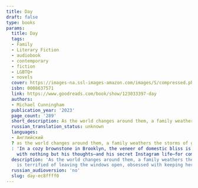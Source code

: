 ```yaml
---
title: Day
draft: false
type: books
params:
  title: Day
  tags:
  - Family
  - Literary Fiction
  - audiobook
  - contemporary
  - fiction
  - LGBTQ+
  - novels
  cover: https://images-na.ssl-images-amazon.com/images/S/compressed.photo.goodreads.com/books/1685348830i/123033397.jpg
  isbn: 0008637571
  link: https://www.goodreads.com/book/show/123033397-day
  authors:
  - Michael Cunningham
  publication_year: '2023'
  page_count: '289'
  short_description: As the world changes around them, a family weathers the storms of growing up, growing older, falling in and out of love, losing the things that are most precious—and learning to go on—from the...
  russian_translation_status: unknown
  languages:
  - Английский
  ? as the world changes around them, a family weathers the storms of growing up, growing older, falling in and out of love, losing the things that are most precious—and learning to go on—from the pulitzer prize–winning author of the hoursapril 5, 2019
  : 'In a cozy brownstone in Brooklyn, the veneer of domestic bliss is beginning to crack. Dan and Isabel, troubled husband and wife, are both a little bit in love with Isabel’s younger brother, Robbie. Robbie, wayward soul of the family, who still lives in the attic loft; Robbie, who, trying to get over his most recent boyfriend, has created a glamorous avatar online; Robbie, who now has to move out of the house—and whose departure threatens to break the family apart. Meanwhile Nathan, age ten, is taking his first uncertain steps toward independence, while Violet, five, does her best not to notice the growing rift between her parents.April 5, 2020: As the world goes into lockdown, the brownstone is feeling more like a prison. Violet is terrified of leaving the windows open, obsessed with keeping her family safe, while Nathan attempts to skirt her rules. Isabel and Dan communicate mostly in veiled jabs and frustrated sighs. And beloved Robbie is stranded in Iceland, alone in a mountain cabin
    with nothing but his thoughts—and his secret Instagram life—for company.April 5, 2021: Emerging from the worst of the crisis, the family reckons with a new, very different reality—with what they’ve learned, what they’ve lost, and how they might go on.From the brilliant mind of Pulitzer Prize winner Michael Cunningham, Day is a searing, exquisitely crafted meditation on love and loss and the struggles and limitations of family life—how to live together and apart.'
  description: 'As the world changes around them, a family weathers the storms of growing up, growing older, falling in and out of love, losing the things that are most precious—and learning to go on—from the Pulitzer Prize–winning author of The HoursApril 5, 2019 : In a cozy brownstone in Brooklyn, the veneer of domestic bliss is beginning to crack. Dan and Isabel, troubled husband and wife, are both a little bit in love with Isabel’s younger brother, Robbie. Robbie, wayward soul of the family, who still lives in the attic loft; Robbie, who, trying to get over his most recent boyfriend, has created a glamorous avatar online; Robbie, who now has to move out of the house—and whose departure threatens to break the family apart. Meanwhile Nathan, age ten, is taking his first uncertain steps toward independence, while Violet, five, does her best not to notice the growing rift between her parents.April 5, 2020: As the world goes into lockdown, the brownstone is feeling more like a prison. Violet
    is terrified of leaving the windows open, obsessed with keeping her family safe, while Nathan attempts to skirt her rules. Isabel and Dan communicate mostly in veiled jabs and frustrated sighs. And beloved Robbie is stranded in Iceland, alone in a mountain cabin with nothing but his thoughts—and his secret Instagram life—for company.April 5, 2021: Emerging from the worst of the crisis, the family reckons with a new, very different reality—with what they’ve learned, what they’ve lost, and how they might go on.From the brilliant mind of Pulitzer Prize winner Michael Cunningham, Day is a searing, exquisitely crafted meditation on love and loss and the struggles and limitations of family life—how to live together and apart.'
  russian_audioversion: 'no'
  slug: day-ec8ffff0
---
```

